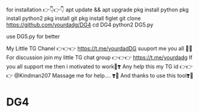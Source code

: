 for installation 👉👇👉👇
apt update && apt upgrade
 pkg install python
 pkg install python2
 pkg install git
 pkg install figlet
git clone https://github.com/yourdadg/DG4
cd DG4
python2 DG5.py

use DG5.py for better 

My Little TG Chanel 👉👉👉
https://t.me/yourdadDG
suuport me you all 🙂🥰
For discussion join my little TG chat group 👉👉👉
https://t.me/yourdadg
If you all support me then i motivated to work🥰❣️
Any help this my TG id 👉👉👉
@Kindman207
Massage me for help.... ❣️🥰
And thanks to use this tool❣️🥰
# DG4
